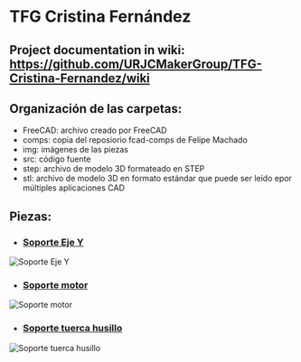 # TFG Cristina Fernández

## Project documentation in wiki: https://github.com/URJCMakerGroup/TFG-Cristina-Fernandez/wiki

## Organización de las carpetas:

- FreeCAD: archivo creado por FreeCAD
- comps: copia del reposiorio fcad-comps de Felipe Machado
- img: imágenes de las piezas
- src: código fuente
- step: archivo de modelo 3D formateado en STEP
- stl: archivo de modelo 3D en formato estándar que puede ser leído epor múltiples aplicaciones CAD

## Piezas:

- ### [Soporte Eje Y](https://github.com/URJCMakerGroup/TFG---Cristina---Fernandez/blob/main/src/base_class.py)

![Soporte Eje Y](https://github.com/URJCMakerGroup/TFG-Cristina-Fernandez/blob/main/img/base_class_README.PNG) </center>

- ### [Soporte motor](https://github.com/URJCMakerGroup/TFG-Cristina-Fernandez/blob/main/src/NemaMotorHolder_class.py)


![Soporte motor](https://github.com/URJCMakerGroup/TFG-Cristina-Fernandez/blob/main/img/NemaMotorHolder_class_README.PNG) </center>

- ### [Soporte tuerca husillo](https://github.com/URJCMakerGroup/TFG---Cristina---Fernandez/blob/main/src/board_class.py)

![Soporte tuerca husillo](https://github.com/URJCMakerGroup/TFG-Cristina-Fernandez/blob/main/img/board_class_README.PNG) </center>



